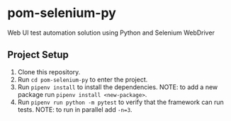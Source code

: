 # pom-selenium-py
Web UI test automation solution using Python and Selenium WebDriver

## Project Setup

1. Clone this repository.
2. Run `cd pom-selenium-py` to enter the project.
3. Run `pipenv install` to install the dependencies.
   NOTE: to add a new package run `pipenv install <new-package>`.
4. Run `pipenv run python -m pytest` to verify that the framework can run tests. 
   NOTE: to run in parallel add `-n=3`.
